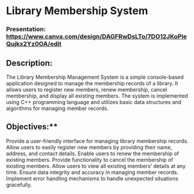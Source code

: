 # Library Membership System
### Presentation: https://www.canva.com/design/DAGFRwDsLTo/7DO12JKoPleQujkx2Yz0OA/edit

## Description:

The Library Membership Management System is a simple console-based application designed to manage the membership records of a library. It allows users to register new members, renew membership, cancel membership, and display all existing members. The system is implemented using C++ programming language and utilizes basic data structures and algorithms for managing member records.

## Objectives:**

Provide a user-friendly interface for managing library membership records.
Allow users to easily register new members by providing their name, address, and contact details.
Enable users to renew the membership of existing members.
Provide functionality to cancel the membership of existing members.
Allow users to view all existing members' details at any time.
Ensure data integrity and accuracy in managing member records.
Implement error handling mechanisms to handle unexpected situations gracefully.


